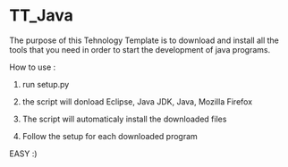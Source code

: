 TT_Java
=======


The purpose of this Tehnology Template is to download and install all the tools that you need in order 
to start the development of java programs.

How to use :
1. run setup.py

2. the script will donload Eclipse, Java JDK, Java, Mozilla Firefox

3. The script will automaticaly install the downloaded files 

4. Follow the setup for each downloaded program 

EASY :)


